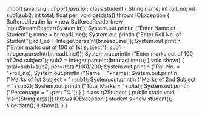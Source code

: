 import java.lang.*;
import java.io.*;
class student
{
	String name;
	int roll_no;
	int sub1,sub2;
	int total;
	float per;
	void getdata() throws IOException
	{
		BufferedReader br = new BufferedReader(new InputStreamReader(System.in));
		System.out.println ("Enter Name of Student");
		name = br.readLine();
		System.out.println ("Enter Roll No. of Student");
		roll_no = Integer.parseInt(br.readLine());
		System.out.println ("Enter marks out of 100 of 1st subject");
		sub1 = Integer.parseInt(br.readLine());
		System.out.println ("Enter marks out of 100 of 2nd subject");
		sub2 = Integer.parseInt(br.readLine());
	}
	void show()
	{
		total=sub1+sub2;
		per=(total*100)/200;
		System.out.println ("Roll No. = "+roll_no);
		System.out.println ("Name = "+name);
		System.out.println ("Marks of 1st Subject = "+sub1);
		System.out.println ("Marks of 2nd Subject = "+sub2);
		System.out.println ("Total Marks = "+total);
		System.out.println ("Percentage = "+per+"%");
	}
}
class q2Student
{
	public static void main(String args[]) throws IOException
	{
		student s=new student();
		s.getdata();
		s.show();
	}
}
